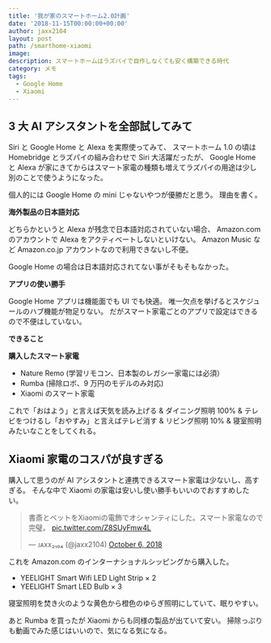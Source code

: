 ```yaml
---
title: '我が家のスマートホーム2.0計画'
date: '2018-11-15T00:00:00+00:00'
author: jaxx2104
layout: post
path: /smarthome-xiaomi
image:
description: スマートホームはラズパイで自作しなくても安く構築できる時代
category: メモ
tags:
  - Google Home
  - Xiaomi
---
```


## 3 大 AI アシスタントを全部試してみて

Siri と Google Home と Alexa を実際使ってみて、
スマートホーム 1.0 の頃は Homebridge とラズパイの組み合わせで Siri 大活躍だったが、
Google Home と Alexa が家にきてからはスマート家電の種類も増えてラズパイの用途は少し別のことで使うようになった。

個人的には Google Home の mini じゃないやつが優勝だと思う。
理由を書く。

**海外製品の日本語対応**

どちらかというと Alexa が残念で日本語対応されていない場合、
Amazon.com のアカウントで Alexa をアクティベートしないといけない。
Amazon Music など Amazon.co.jp アカウントなので利用できないし不便。

Google Home の場合は日本語対応されてない事がそもそもなかった。

**アプリの使い勝手**

Google Home アプリは機能面でも UI でも快適。
唯一欠点を挙げるとスケジュールのハブ機能が物足りない。
だがスマート家電ごとのアプリで設定はできるので不便はしていない。

**できること**

**購入したスマート家電**

- Nature Remo (学習リモコン、日本製のレガシー家電には必須）
- Rumba (掃除ロボ、9 万円のモデルのみ対応)
- Xiaomi のスマート家電

これで「おはよう」と言えば天気を読み上げる & ダイニング照明 100% & テレビをつけるし「おやすみ」と言えばテレビ消す & リビング照明 10% & 寝室照明みたいなことをしてくれる。

## Xiaomi 家電のコスパが良すぎる

購入して思うのが AI アシスタントと連携できるスマート家電は少ないし、高すぎる。
そんな中で Xiaomi の家電は安いし使い勝手もいいのでおすすめしたい。

<blockquote class="twitter-tweet" data-partner="tweetdeck"><p lang="ja" dir="ltr">書斎とベットをXiaomiの電飾でオシャンティにした。スマート家電なので完璧。 <a href="https://t.co/Z8SUyFmw4L">pic.twitter.com/Z8SUyFmw4L</a></p>&mdash; ᴊᴀxx₂₁₀₄ (@jaxx2104) <a href="https://twitter.com/jaxx2104/status/1048591056600629248?ref_src=twsrc%5Etfw">October 6, 2018</a></blockquote>

これを Amazon.com のインターナショナルシッピングから購入した。

- YEELIGHT Smart Wifi LED Light Strip × 2
- YEELIGHT Smart LED Bulb × 3

寝室照明を焚き火のような黄色から橙色のゆらぎ照明にしていて、眠りやすい。

あと Rumba を買ったが Xiaomi からも同様の製品が出ていて安い。
掃除っぷりも動画でみた感じはいいので、気になる気になる。

